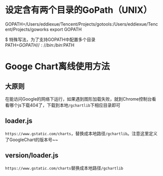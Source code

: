# 设定含有两个目录的GoPath（UNIX）

GOPATH=/Users/eddiexue/Tencent/Projects/gotools:/Users/eddiexue/Tencent/Projects/goworks
export GOPATH

$ 特殊写法，为了支持GOPATH中配置多个目录
PATH=${GOPATH//://bin:}/bin:$PATH

# Googe Chart离线使用方法

## 大原则
在能访问Google的网络下运行，如果遇到图形加载失败，就到Chrome控制台看看哪个js下载404了，下载到本地`/gchartlib`下相应目录即可

## loader.js
`https://www.gstatic.com/charts`，替换成本地路径`/gchartlib`。注意这里定义了GoogleChart的版本号~~

## version/loader.js
`https://www.gstatic.com/charts`替换成本地路径`/gchartlib`
